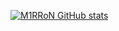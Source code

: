 [![M1RRoN GitHub stats](https://github-readme-stats.vercel.app/api?username=M1RRoN)](https://github.com/M1RRoN/github-readme-stats)
